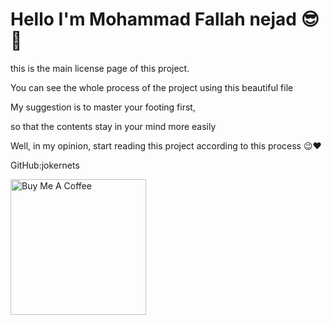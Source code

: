 # Hello I'm Mohammad Fallah nejad 😎💝

this is the main license page of this project. 

You can see the whole process of the project using this beautiful file

My suggestion is to master your footing first,

so that the contents stay in your mind more easily

Well, in my opinion, start reading this project according to this process 😉❤




GitHub:jokernets


<a herf="https://www.buymeacoffee.com/jokernets"><img src="https://cdn.buymeacoffee.com/buttons/v2/arial-yellow.png" alt="Buy Me A Coffee" width="217px" ></a>
